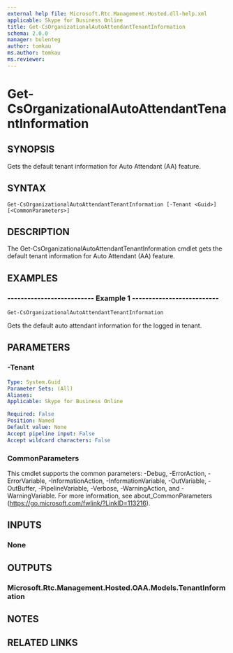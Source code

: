```yaml
---
external help file: Microsoft.Rtc.Management.Hosted.dll-help.xml
applicable: Skype for Business Online
title: Get-CsOrganizationalAutoAttendantTenantInformation
schema: 2.0.0
manager: bulenteg
author: tomkau
ms.author: tomkau
ms.reviewer:
---
```


# Get-CsOrganizationalAutoAttendantTenantInformation

## SYNOPSIS
Gets the default tenant information for Auto Attendant (AA) feature.

## SYNTAX

```
Get-CsOrganizationalAutoAttendantTenantInformation [-Tenant <Guid>] [<CommonParameters>]
```

## DESCRIPTION
The Get-CsOrganizationalAutoAttendantTenantInformation cmdlet gets the default tenant information for Auto Attendant (AA) feature.

## EXAMPLES

### -------------------------- Example 1 --------------------------
```
Get-CsOrganizationalAutoAttendantTenantInformation
```

Gets the default auto attendant information for the logged in tenant.


## PARAMETERS

### -Tenant

```yaml
Type: System.Guid
Parameter Sets: (All)
Aliases: 
Applicable: Skype for Business Online

Required: False
Position: Named
Default value: None
Accept pipeline input: False
Accept wildcard characters: False
```

### CommonParameters
This cmdlet supports the common parameters: -Debug, -ErrorAction, -ErrorVariable, -InformationAction, -InformationVariable, -OutVariable, -OutBuffer, -PipelineVariable, -Verbose, -WarningAction, and -WarningVariable. For more information, see about_CommonParameters (https://go.microsoft.com/fwlink/?LinkID=113216).

## INPUTS

### None

## OUTPUTS

### Microsoft.Rtc.Management.Hosted.OAA.Models.TenantInformation

## NOTES

## RELATED LINKS

